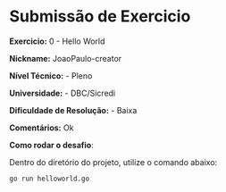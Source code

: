 # Submissão de Exercicio

**Exercicio:** 0 - Hello World

**Nickname:** JoaoPaulo-creator

**Nível Técnico:** - Pleno

**Universidade:** - DBC/Sicredi

**Dificuldade de Resolução:** - Baixa

**Comentários:** Ok

**Como rodar o desafio**:

Dentro do diretório do projeto, utilize o comando abaixo:

```bash
go run helloworld.go
```
